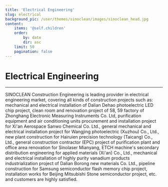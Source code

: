 ```yaml
---
title: 'Electrical Engineering'
slug: electrical
background_pic: /user/themes/sinoclean/images/sinoclean_head.jpg
content:
    items: '@self.children'
    order:
        by: date
        dir: asc
    limit: 50
    pagination: false
---
```


# Electrical Engineering
---

SINOCLEAN Construction Engineering is leading provider in electrical engineering market, covering all kinds of construction projects such as: mechanical and electrical installation of Dalian Dehao photoelectric LED chip project, clean room and renovation project of 58, 59 factory of Zhonghang Electronic Measuring Instruments Co. Ltd, purification equipment and air conditioning units procurement and installation project for Xi'an Aerospace Sanwo Chemical Co. Ltd., general mechanical and electrical installation project for Wangjing photoelectric (Xuzhou) Co., Ltd., new plant construction for Hairuien precision technology (Taicang) Co., Ltd., general construction contractor (EPC) project of purification plant and office area renovation for Sinolaser Mianyang, ETCH machine's secondary distribution engineering for applied materials (Xi'an) Co., Ltd., mechanical and electrical installation of highly purity vanadium products industrialization project of Dalian Borong new materials Co. Ltd., pipeline construction for Samsung semiconductor flash memory chip project, installation works for Beijing Mitsubishi Stone semiconductor project, etc. and customers are highly satisfied.
